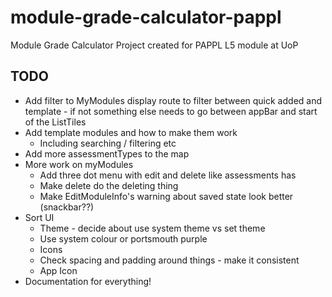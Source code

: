 # module-grade-calculator-pappl
Module Grade Calculator Project created for PAPPL L5 module at UoP

## TODO
* Add filter to MyModules display route to filter between quick added and template - if not something else needs to go between appBar and start of the ListTiles
* Add template modules and how to make them work
  * Including searching / filtering etc
* Add more assessmentTypes to the map
* More work on myModules
  * Add three dot menu with edit and delete like assessments has
  * Make delete do the deleting thing
  * Make EditModuleInfo's warning about saved state look better (snackbar??)
* Sort UI
  * Theme - decide about use system theme vs set theme
  * Use system colour or portsmouth purple
  * Icons
  * Check spacing and padding around things - make it consistent
  * App Icon
* Documentation for everything!

